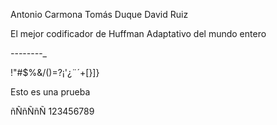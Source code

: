 Antonio Carmona
Tomás Duque
David Ruiz

El mejor codificador de Huffman Adaptativo del mundo entero 

_-_-_-_-_-_-_-_-_

!"#$%&/()=?¡'¿¨´+[}]}

Esto es una prueba 

ñÑñÑñÑ
123456789
